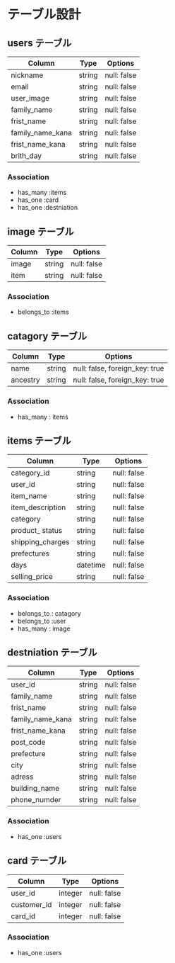 # テーブル設計

## users テーブル

| Column           | Type   | Options     |
| ---------------  | ------ | ----------- |
| nickname         | string | null: false |
| email            | string | null: false |
| user_image       | string | null: false |
| family_name      | string | null: false |
| frist_name       | string | null: false |
| family_name_kana | string | null: false |
| frist_name_kana  | string | null: false |
| brith_day        | string | null: false |

### Association

- has_many :items
- has_one :card
- has_one :destniation

## image テーブル

| Column | Type   | Options     |
| ------ | ------ | ----------- |
| image  | string | null: false |
| item   | string | null: false |

### Association

- belongs_to :items


## catagory テーブル

| Column   | Type   | Options                        |
| -------  | -------| ---------------------------    |
| name     | string | null: false, foreign_key: true |
| ancestry | string | null: false, foreign_key: true |

### Association

- has_many : items

## items テーブル

| Column           | Type   | Options     |
| ---------------  | ------ | ----------- |
| category_id      | string | null: false |
| user_id          | string | null: false |
| item_name        | string | null: false |
| item_description | string | null: false |
| category         | string | null: false |
| product_ status  | string | null: false |
| shipping_charges | string | null: false |
| prefectures      | string | null: false |
| days             | datetime | null: false |
| selling_price    | string | null: false |

### Association

- belongs_to : catagory
- belongs_to :user
- has_many : image

## destniation テーブル

| Column           | Type   | Options     |
| ---------------  | ------ | ----------- |
| user_id          | string | null: false |
| family_name      | string | null: false |
| frist_name       | string | null: false |
| family_name_kana | string | null: false |
| frist_name_kana  | string | null: false |
| post_code        | string | null: false |
| prefecture       | string | null: false |
| city             | string | null: false |
| adress           | string | null: false |
| building_name    | string | null: false |
| phone_numder     | string | null: false |

### Association

- has_one :users

## card テーブル

| Column           | Type   | Options     |
| ---------------  | ------ | ----------- |
| user_id          | integer | null: false |
| customer_id      | integer | null: false |
| card_id          | integer | null: false |

### Association

- has_one :users
